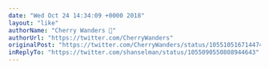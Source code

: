```yaml
---
date: "Wed Oct 24 14:34:09 +0000 2018"
layout: "like"
authorName: "Cherry Wanders 🍒"
authorUrl: "https://twitter.com/CherryWanders"
originalPost: "https://twitter.com/CherryWanders/status/1055105167144742912"
inReplyTo: "https://twitter.com/shanselman/status/1055090550808944643"
---
```

